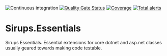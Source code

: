 ![Continuous integration](https://github.com/sirups/Sirups.Essentials.Mvc/workflows/Continuous%20integration/badge.svg?branch=main)
[![Quality Gate Status](https://sonarcloud.io/api/project_badges/measure?project=Sirups.Essentials.Mvc&metric=alert_status)](https://sonarcloud.io/dashboard?id=Sirups.Essentials.Mvc)
[![Coverage](https://sonarcloud.io/api/project_badges/measure?project=Sirups.Essentials.Mvc&metric=coverage)](https://sonarcloud.io/dashboard?id=Sirups.Essentials.Mvc)
[![Total alerts](https://img.shields.io/lgtm/alerts/g/sirups/Sirups.Essentials.Mvc.svg?logo=lgtm&logoWidth=18)](https://lgtm.com/projects/g/sirups/Sirups.Essentials.Mvc/alerts/)
# Sirups.Essentials
Sirups Essentials. Essential extensions for core dotnet and asp.net classes usually geared towards making code testable.
